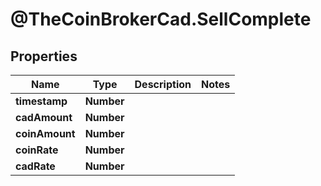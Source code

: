 # @TheCoinBrokerCad.SellComplete

## Properties
Name | Type | Description | Notes
------------ | ------------- | ------------- | -------------
**timestamp** | **Number** |  | 
**cadAmount** | **Number** |  | 
**coinAmount** | **Number** |  | 
**coinRate** | **Number** |  | 
**cadRate** | **Number** |  | 


